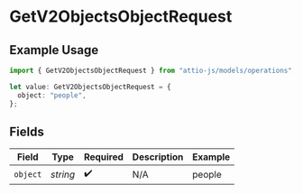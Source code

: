 # GetV2ObjectsObjectRequest

## Example Usage

```typescript
import { GetV2ObjectsObjectRequest } from "attio-js/models/operations";

let value: GetV2ObjectsObjectRequest = {
  object: "people",
};
```

## Fields

| Field              | Type               | Required           | Description        | Example            |
| ------------------ | ------------------ | ------------------ | ------------------ | ------------------ |
| `object`           | *string*           | :heavy_check_mark: | N/A                | people             |